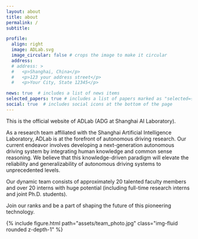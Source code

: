 ```yaml
---
layout: about
title: about
permalink: /
subtitle: 

profile:
  align: right
  image: ADLab.svg
  image_circular: false # crops the image to make it circular
  address: 
  # address: >
  #   <p>Shanghai, China</p>
  #   <p>123 your address street</p>
  #   <p>Your City, State 12345</p>

news: true  # includes a list of news items
selected_papers: true # includes a list of papers marked as "selected={true}"
social: true  # includes social icons at the bottom of the page
---
```


This is the official website of ADLab (ADG at Shanghai AI Laboratory).

As a research team affiliated with the Shanghai Artificial Intelligence Laboratory, ADLab is at the forefront of autonomous driving research. Our current endeavor involves developing a next-generation autonomous driving system by integrating human knowledge and common sense reasoning. We believe that this knowledge-driven paradigm will elevate the reliability and generalizability of autonomous driving systems to unprecedented levels.

Our dynamic team consists of approximately 20 talented faculty members and over 20 interns with huge potential (including full-time research interns and joint Ph.D. students). 

Join our ranks and be a part of shaping the future of this pioneering technology.

{% include figure.html path="assets/team_photo.jpg" class="img-fluid rounded z-depth-1" %} 


<!-- 
Write your biography here. Tell the world about yourself. Link to your favorite [subreddit](http://reddit.com). You can put a picture in, too. The code is already in, just name your picture `prof_pic.jpg` and put it in the `img/` folder.

Put your address / P.O. box / other info right below your picture. You can also disable any these elements by editing `profile` property of the YAML header of your `_pages/about.md`. Edit `_bibliography/papers.bib` and Jekyll will render your [publications page](/al-folio/publications/) automatically.

Link to your social media connections, too. This theme is set up to use [Font Awesome icons](http://fortawesome.github.io/Font-Awesome/) and [Academicons](https://jpswalsh.github.io/academicons/), like the ones below. Add your Facebook, Twitter, LinkedIn, Google Scholar, or just disable all of them. 
-->
